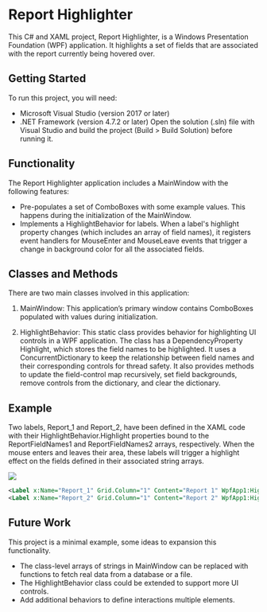 # Report Highlighter

This C# and XAML project, Report Highlighter, is a Windows Presentation Foundation (WPF) application. It highlights a set of fields that are associated with the report currently being hovered over.

## Getting Started
To run this project, you will need:

- Microsoft Visual Studio (version 2017 or later)
- .NET Framework (version 4.7.2 or later)
Open the solution (.sln) file with Visual Studio and build the project (Build > Build Solution) before running it.

## Functionality
The Report Highlighter application includes a MainWindow with the following features:

- Pre-populates a set of ComboBoxes with some example values. This happens during the initialization of the MainWindow.
- Implements a HighlightBehavior for labels. When a label's highlight property changes (which includes an array of field names), it registers event handlers for MouseEnter and MouseLeave events that trigger a change in background color for all the associated fields.
## Classes and Methods
There are two main classes involved in this application:

1. MainWindow: This application’s primary window contains ComboBoxes populated with values during initialization.

2. HighlightBehavior: This static class provides behavior for highlighting UI controls in a WPF application. The class has a DependencyProperty Highlight, which stores the field names to be highlighted. It uses a ConcurrentDictionary to keep the relationship between field names and their corresponding controls for thread safety. It also provides methods to update the field-control map recursively, set field backgrounds, remove controls from the dictionary, and clear the dictionary.

## Example
Two labels, Report_1 and Report_2, have been defined in the XAML code with their HighlightBehavior.Highlight properties bound to the ReportFieldNames1 and ReportFieldNames2 arrays, respectively. When the mouse enters and leaves their area, these labels will trigger a highlight effect on the fields defined in their associated string arrays.

![](https://github.com/Austin-Tracy/ReportHighlighter/blob/main/Highlight.gif)
```xml
<Label x:Name="Report_1" Grid.Column="1" Content="Report 1" WpfApp1:HighlightBehavior.Highlight="{Binding ReportFieldNames1}" HorizontalAlignment="Left" Margin="611,38,0,0" VerticalAlignment="Top" Height="28" Width="145"/>
<Label x:Name="Report_2" Grid.Column="1" Content="Report 2" WpfApp1:HighlightBehavior.Highlight="{Binding ReportFieldNames2}" HorizontalAlignment="Left" Margin="611,69,0,0" VerticalAlignment="Top" Height="28" Width="145"/>
```

## Future Work
This project is a minimal example, some ideas to expansion this functionality.

- The class-level arrays of strings in MainWindow can be replaced with functions to fetch real data from a database or a file.
- The HighlightBehavior class could be extended to support more UI controls.
- Add additional behaviors to define interactions multiple elements.
